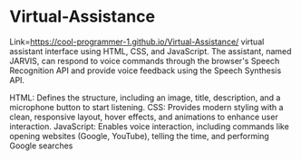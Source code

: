 # Virtual-Assistance

Link=https://cool-programmer-1.github.io/Virtual-Assistance/
virtual assistant interface using HTML, CSS, and JavaScript. The assistant, named JARVIS, can respond to voice commands through the browser's Speech Recognition API and provide voice feedback using the Speech Synthesis API.

HTML: Defines the structure, including an image, title, description, and a microphone button to start listening.
CSS: Provides modern styling with a clean, responsive layout, hover effects, and animations to enhance user interaction.
JavaScript: Enables voice interaction, including commands like opening websites (Google, YouTube), telling the time, and performing Google searches
